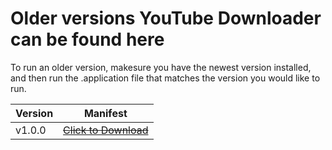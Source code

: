# Older versions YouTube Downloader can be found here
To run an older version, makesure you have the newest version installed, and then run the .application file that matches the version you would like to run.

| Version | Manifest |
|---------|----------|
| v1.0.0 | ~~<a href="https://raw.githubusercontent.com/erwijet/YouTube-Downloader-Source/master/publish/Application%20Files/YouTube%20Downloader_1_0_0_0/YouTube%20Downloader.application" download>Click to Download</a>~~|
